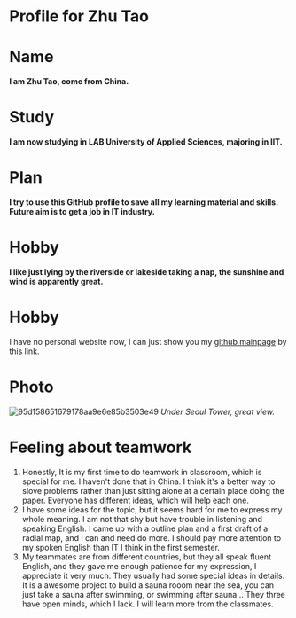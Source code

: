 # Profile for Zhu Tao



# Name

**I am Zhu Tao, come from China.**

# Study

**I am now studying in LAB University of Applied Sciences, majoring in IIT.**

# Plan

**I try to use this GitHub profile to save all my learning material and skills. Future aim is to get a job in IT industry.**

# Hobby

**I like just lying by the riverside or lakeside taking a nap, the sunshine and wind is apparently great.**

# Hobby

I have no personal website now, I can just show you my [github mainpage](https://github.com/Serrrrriously) by this link.

# Photo

![95d158651679178aa9e6e85b3503e49](https://github.com/user-attachments/assets/03e51c18-3696-4c31-8c59-b14411d51771)
*Under Seoul Tower, great view.*

# Feeling about teamwork

1. Honestly, It is my first time to do teamwork in classroom, which is special for me. I haven't done that in China. I think it's a better way to slove problems rather than just sitting alone at a certain place doing the paper. Everyone has different ideas, which will help each one.
2. I have some ideas for the topic, but it seems hard for me to express my whole meaning. I am not that shy but have trouble in listening and speaking English. I came up with a outline plan and a first draft of a radial map, and I can and need do more. I should pay more attention to my spoken English than IT I think in the first semester.
3. My teammates are from different countries, but they all speak fluent English, and they gave me enough patience for my expression, I appreciate it very much. They usually had some special ideas in details. It is a awesome project to build a sauna rooom near the sea, you can just take a sauna after swimming, or swimming after sauna... They three have open minds, which I lack. I will learn more from the classmates.

<!--

test
test
test
try to introduce yourself in the readme file.
the title must be the same.
image, link prefer.

-->
